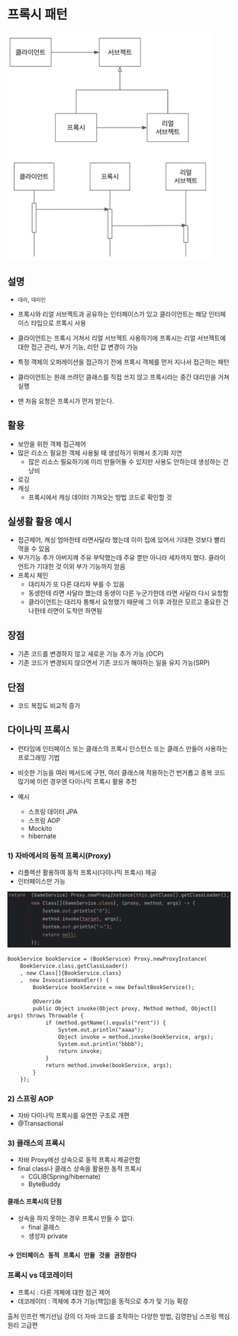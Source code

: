 # 프록시 패턴

![alt text](image/프록시.png)


## 설명
- `대리`, `대리인`
- 프록시와 리얼 서브젝트과 공유하는 인터페이스가 있고 클라이언트는 해당 인터페이스 타입으로 프록시 사용
- 클라이언트는 프록시 거쳐서 리얼 서브젝트 사용하기에 
프록시는 리얼 서브젝트에 대한 접근 관리, 부가 기능, 리턴 값 변경이 가능

- 특정 객체의 오퍼레이션을 접근하기 전에 프록시 객체를 먼저 지나서 접근하는 패턴
- 클라이언트는 원래 쓰려던 클래스를 직접 쓰지 않고 프록시라는 중간 대리인을 거쳐 실행
- 맨 처음 요청은 프록시가 먼저 받는다.

## 활용
- 보안을 위한 객체 접근제어
- 많은 리소스 필요한 객체 사용될 때 생성하기 위해서 초기화 지연
    - 많은 리소스 필요하기에 미리 만들어둘 수 있지만 사용도 안하는데 생성하는 건 낭비
- 로깅
- 캐싱
    - 프록시에서 캐싱 데이터 가져오는 방법 코드로 확인할 것

## 실생활 활용 예시
- 접근제어, 캐싱 
    엄마한테 라면사달라 했는데 이미 집에 있어서 기대한 것보다 빨리 먹을 수 있음
- 부가기능 추가
    아버지께 주유 부탁했는데 주유 뿐만 아니라 세차까지 했다. 클라이언트가 기대한 것 이외 부가 기능까지 얻음
- 프록시 체인
    - 대리자가 또 다른 대리자 부를 수 있음
    - 동생한테 라면 사달라 했는데 동생이 다른 누군가한데 라면 사달라 다시 요청함
    - 클라이언트는 대리자 통해서 요청했기 때문에 그 이후 과정은 모르고 중요한 건 나한테 라면이 도착만 하면됨

## 장점
- 기존 코드를 변경하지 않고 새로운 기능 추가 가능 (OCP)
- 기존 코드가 변경되지 않으면서 기존 코드가 해야하는 일을 유지 가능(SRP)

## 단점
- 코드 복잡도 비교적 증가

## 다이나믹 프록시
- 런타임에 인터페이스 또는 클래스의 프록시 인스턴스 또는 클래스 만들어 사용하는 프로그래밍 기법

- 비슷한 기능을 여러 메서드에 구현, 여러 클래스에 적용하는건 번거롭고 중복 코드 많기에 이런 경우엔 다이나믹 프록시 활용 추천

- 예시
    - 스프링 데이터 JPA
    - 스프링 AOP
    - Mockito
    - hibernate

### 1) 자바에서의 동적 프록시(Proxy)
- 리플렉션 활용하여 동적 프록시(다이나믹 프록시) 제공
- 인터페이스만 가능

![alt text](image/동적프록시예제.png)

```
BookService bookService = (BookService) Proxy.newProxyInstance(
    BookService.class.getClassLoader()
    , new Class[]{BookService.class}
    ,  new InvocationHandler() {
        BookService bookService = new DefaultBookService();
        
        @Override
        public Object invoke(Object proxy, Method method, Object[] args) throws Throwable {
            if (method.getName().equals("rent")) {
                System.out.println("aaaa");
                Object invoke = method.invoke(bookService, args);
                System.out.println("bbbb");
                return invoke;
            }
            return method.invoke(bookService, args);
        }
    }); 
```
### 2) 스프링 AOP
- 자바 다이나믹 프록시를 유연한 구조로 개편 
- @Transactional

### 3) 클래스의 프록시
- 자바 Proxy에선 상속으로 동적 프록시 제공안함
- final class나 클래스 상속을 활용한 동적 프록시
    - CGLIB(Spring/hibernate)
    - ByteBuddy
#### 클래스 프록시의 단점
- 상속을 하지 못하는 경우 프록시 만들 수 없다.
    - final 클래스
    - 생성자 private
### → `인터페이스 동적 프록시 만들 것을 권장한다` 

### 프록시 vs 데코레이터
- 프록시 : 다른 개체에 대한 접근 제어
- 데코레이터 : 객체에 추가 기능(책임)을 동적으로 추가 및 기능 확장

출처 인프런 백기선님 강의 더 자바 코드를 조작하는 다양한 방법, 김영한님 스프링 핵심원리 고급편

